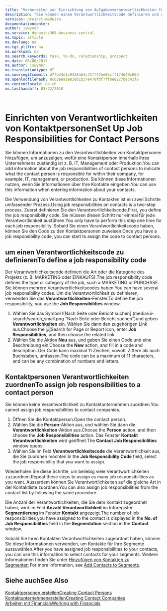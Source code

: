 ```yaml
---
title: "Vorbereiten zur Einrichtung von Aufgabenverantwortlichkeiten für Kontakte | Microsoft Docs"
description: "Sie können einen Verantwortlichkeitscode definieren und diesen einem Kontakt zuweisen, um den Aufgaben anzuzeigen, dass Ihr Kontakt bei dem Unternehmen, z IT, oder Produktion verantwortlich ist."
services: project-madeira
documentationcenter: 
author: jswymer
ms.service: dynamics365-business-central
ms.topic: article
ms.devlang: na
ms.tgt_pltfrm: na
ms.workload: na
ms.search.keywords: task, to-do, relationship, prospect
ms.date: 06/06/2017
ms.author: jswymer
ms.translationtype: HT
ms.sourcegitcommit: d7fb34e1c9428a64c71ff47be8bcff174649c00d
ms.openlocfilehash: 8c62aea1e830b1b37e470fdf7ffbe8227bec41f6
ms.contentlocale: de-ch
ms.lasthandoff: 03/22/2018

---
```

# <a name="set-up-job-responsibilities-for-contact-persons"></a><span data-ttu-id="b85bf-103">Einrichten von Verantwortlichkeiten von Kontaktpersonen</span><span class="sxs-lookup"><span data-stu-id="b85bf-103">Set Up Job Responsibilities for Contact Persons</span></span>
<span data-ttu-id="b85bf-104">Sie können Informationen zu den Verantwortlichkeiten von Kontaktpersonen hinzufügen, um anzuzeigen, wofür eine Kontaktperson innerhalb ihres Unternehmens zuständig ist z. B. IT, Management oder Produktion.</span><span class="sxs-lookup"><span data-stu-id="b85bf-104">You can add information about the job responsibilities of contact persons to indicate what the contact person is responsible for within their company, for example, IT, management, or production.</span></span> <span data-ttu-id="b85bf-105">Sie können diese Informationen nutzen, wenn Sie Informationen über Ihre Kontakte eingeben.</span><span class="sxs-lookup"><span data-stu-id="b85bf-105">You can use this information when entering information about your contacts.</span></span>

<span data-ttu-id="b85bf-106">Die Verwendung von Verantwortlichkeiten zu Kontakten ist ein zwei Schritte umfassender Prozess.</span><span class="sxs-lookup"><span data-stu-id="b85bf-106">Using job responsibilities on contacts is a two-step process.</span></span> <span data-ttu-id="b85bf-107">Zuerst definieren Sie den Verantwortlichkeitscode.</span><span class="sxs-lookup"><span data-stu-id="b85bf-107">First, you define the job responsibility code.</span></span> <span data-ttu-id="b85bf-108">Sie müssen diesen Schritt nur einmal für jede Verantwortlichkeit ausführen.</span><span class="sxs-lookup"><span data-stu-id="b85bf-108">You only have to perform this step one time for each job responsibility.</span></span> <span data-ttu-id="b85bf-109">Sobald Sie einen Verantwortlichkeitscode haben, können Sie den Code zu den Kontaktpersonen zuweisen.</span><span class="sxs-lookup"><span data-stu-id="b85bf-109">Once you have a job responsibility code, you can start to assign the code to contact persons.</span></span>

## <a name="to-define-a-job-responsibility-code"></a><span data-ttu-id="b85bf-110">um einen Verantwortlichkeitscode zu definieren</span><span class="sxs-lookup"><span data-stu-id="b85bf-110">To define a job responsibility code</span></span>
<span data-ttu-id="b85bf-111">Der Verantwortlichkeitscode definiert die Art oder die Kategorie des Projekts (z. B. MARKETING oder EINKAUFS).</span><span class="sxs-lookup"><span data-stu-id="b85bf-111">The job responsibility code defines the type or category of the job, such a MARKETING or PURCHASE.</span></span> <span data-ttu-id="b85bf-112">Sie können mehrere Verantwortlichkeitscodes haben.</span><span class="sxs-lookup"><span data-stu-id="b85bf-112">You can have several job responsibility codes.</span></span> <span data-ttu-id="b85bf-113">Um die Verantwortlichkeit zu definieren, verwenden Sie das **Verantwortlichkeiten**-Fenster.</span><span class="sxs-lookup"><span data-stu-id="b85bf-113">To define the job responsibility, you use the **Job Responsibilities** window.</span></span>

1. <span data-ttu-id="b85bf-114">Wählen Sie das Symbol ![Nach Seite oder Bericht suchen] (media/ui-search/search_small.png "Nach Seite oder Bericht suchen")und geben **Verantwortlichkeiten** ein. Wählen Sie dann den zugehörigen Link aus.</span><span class="sxs-lookup"><span data-stu-id="b85bf-114">Choose the ![Search for Page or Report](media/ui-search/search_small.png "Search for Page or Report icon") icon, enter **Job Responsibilities**, and then choose the related link.</span></span>
2. <span data-ttu-id="b85bf-115">Wählen Sie die Aktion **Neu** aus, und geben Sie einen Code und eine Beschreibung ein.</span><span class="sxs-lookup"><span data-stu-id="b85bf-115">Choose the **New** action, and fill in a code and description.</span></span> <span data-ttu-id="b85bf-116">Der Code kann maximal 11 Zeichen, sowohl Ziffern als auch Buchstaben, umfassen.</span><span class="sxs-lookup"><span data-stu-id="b85bf-116">The code can be a maximum of 11 characters, and can be any combination of numbers and letters.</span></span>

## <a name="to-assign-job-responsibilities-to-a-contact-person"></a><span data-ttu-id="b85bf-117">Kontaktpersonen Verantwortlichkeiten zuordnen</span><span class="sxs-lookup"><span data-stu-id="b85bf-117">To assign job responsibilities to a contact person</span></span>
<span data-ttu-id="b85bf-118">Sie können keine Verantwortlichkeit zu Kontaktunternehmen zuordnen.</span><span class="sxs-lookup"><span data-stu-id="b85bf-118">You cannot assign job responsibilities to contact companies.</span></span>

1. <span data-ttu-id="b85bf-119">Öffnen Sie die Kontaktperson.</span><span class="sxs-lookup"><span data-stu-id="b85bf-119">Open the contact person.</span></span>
2. <span data-ttu-id="b85bf-120">Wählen Sie die **Person**-Aktion aus, und wählen Sie dann die **Verantwortlichkeiten**-Aktion aus.</span><span class="sxs-lookup"><span data-stu-id="b85bf-120">Choose the **Person** action, and then choose the **Job Responsibilities** action.</span></span> <span data-ttu-id="b85bf-121">Das Fenster **Kontakt Verantwortlichkeiten** wird geöffnet.</span><span class="sxs-lookup"><span data-stu-id="b85bf-121">The **Contact Job Responsibilities** window opens.</span></span>
3. <span data-ttu-id="b85bf-122">Wählen Sie im Feld **Verantwortlichkeitscode** die Verantwortlichkeit aus, die Sie zuordnen möchten.</span><span class="sxs-lookup"><span data-stu-id="b85bf-122">In the **Job Responsibility Code** field, select the job responsibility that you want to assign.</span></span>

<span data-ttu-id="b85bf-123">Wiederholen Sie diese Schritte, um beliebig viele Verantwortlichkeiten zuzuordnen.</span><span class="sxs-lookup"><span data-stu-id="b85bf-123">Repeat these steps to assign as many job responsibilities as you want.</span></span> <span data-ttu-id="b85bf-124">Ausserdem können Sie Verantwortlichkeiten auf die gleiche Art in der Kontaktliste zuordnen.</span><span class="sxs-lookup"><span data-stu-id="b85bf-124">You can also assign job responsibilities from the contact list by following the same procedure.</span></span>

<span data-ttu-id="b85bf-125">Die Anzahl der Verantwortlichkeiten, die Sie dem Kontakt zugeordnet haben, wird im Feld **Anzahl Verantwortlichkeit** im Inforegister **Segmentierung** im Fenster **Kontakt** angezeigt.</span><span class="sxs-lookup"><span data-stu-id="b85bf-125">The number of job responsibilities you have assigned to the contact is displayed in the **No. of Job Responsibilities** field in the **Segmentation** section in the **Contact** window.</span></span>

<span data-ttu-id="b85bf-126">Sobald Sie Ihren Kontakten Verantwortlichkeiten zugeordnet haben, können Sie diese Informationen verwenden, um Kontakte für Ihre Segmente auszuwählen.</span><span class="sxs-lookup"><span data-stu-id="b85bf-126">After you have assigned job responsibilities to your contacts, you can use this information to select contacts for your segments.</span></span> <span data-ttu-id="b85bf-127">Weitere Informationen finden Sie unter [Hinzufügen von Kontakten zu Segmenten](marketing-add-contact-segment.md).</span><span class="sxs-lookup"><span data-stu-id="b85bf-127">For more information, see [Add Contacts to Segments](marketing-add-contact-segment.md).</span></span>

## <a name="see-also"></a><span data-ttu-id="b85bf-128">Siehe auch</span><span class="sxs-lookup"><span data-stu-id="b85bf-128">See Also</span></span>
[<span data-ttu-id="b85bf-129">Kontaktpersonen erstellen</span><span class="sxs-lookup"><span data-stu-id="b85bf-129">Creating Contact Persons</span></span>](marketing-create-contact-persons.md)  
[<span data-ttu-id="b85bf-130">Kontaktunternehmenerstellen</span><span class="sxs-lookup"><span data-stu-id="b85bf-130">Creating Contact Companies</span></span>](marketing-create-contact-companies.md)  
[<span data-ttu-id="b85bf-131">Arbeiten mit Financials</span><span class="sxs-lookup"><span data-stu-id="b85bf-131">Working with Financials</span></span>](ui-work-product.md)

